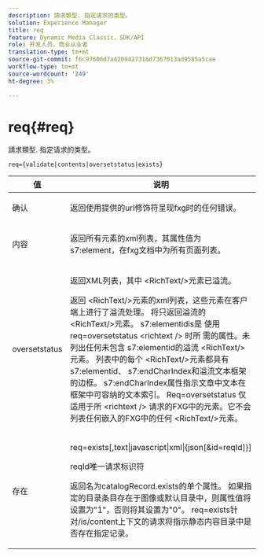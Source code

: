 ```yaml
---
description: 請求類型. 指定请求的类型。
solution: Experience Manager
title: req
feature: Dynamic Media Classic，SDK/API
role: 开发人员，商业从业者
translation-type: tm+mt
source-git-commit: f6c97606d7a4209427316d7367013ad9585a5cae
workflow-type: tm+mt
source-wordcount: '249'
ht-degree: 3%

---
```



# req{#req}

請求類型. 指定请求的类型。

`req={validate|contents|oversetstatus|exists}`

<table id="table_F39239E5244746DB9F253BB0D5E85D54"> 
 <thead> 
  <tr> 
   <th colname="col1" class="entry"> 值 </th> 
   <th colname="col2" class="entry"> 说明 </th> 
  </tr> 
 </thead>
 <tbody> 
  <tr> 
   <td colname="col1"> <p> <span class="codeph"> 确认</span> </p> </td> 
   <td colname="col2"> <p> 返回使用提供的url修饰符呈现fxg时的任何错误。 </p> </td> 
  </tr> 
  <tr> 
   <td colname="col1"> <p> <span class="codeph"> 内容</span> </p> </td> 
   <td colname="col2"> <p> 返回所有元素的xml列表，其属性值为<span class="codeph"> s7:element</span>，在fxg文档中为所有页面列表。 </p> </td> 
  </tr> 
  <tr> 
   <td colname="col1"> <p> <span class="codeph"> oversetstatus</span> </p> </td> 
   <td colname="col2"> <p>返回XML列表，其中<span class="codeph"> &lt;RichText/&gt;</span>元素已溢流。 </p> <p>返回<span class="+ topic/ph pr-d/codeph codeph"> &lt;RichText/&gt;</span>元素的xml列表，这些元素在客户端上进行了溢流处理。 将只返回溢流的<span class="+ topic/ph pr-d/codeph codeph"> &lt;RichText/&gt;</span>元素。 <span class="+ topic/ph pr-d/codeph codeph"> s7:elementidis是</span> 使用req=oversetstatus <span class="+ topic/ph pr-d/codeph codeph"> &lt;richtext /&gt;</span> 时所 <span class="+ topic/ph pr-d/codeph codeph"> 需的属性</span>。未列出任何未包含<span class="+ topic/ph pr-d/codeph codeph"> s7:elementid</span>的溢流<span class="+ topic/ph pr-d/codeph codeph"> &lt;RichText/&gt;</span>元素。 列表中的每个<span class="+ topic/ph pr-d/codeph codeph"> &lt;RichText/&gt;</span>元素都具有<span class="+ topic/ph pr-d/codeph codeph"> s7:elementid</span>、<span class="+ topic/ph pr-d/codeph codeph"> s7:endCharIndex</span>和溢流文本框架的边框。 <span class="+ topic/ph pr-d/codeph codeph"> s7:endCharIndex</span>属性指示文章中文本在框架中可容纳的文本索引。 <span class="+ topic/ph pr-d/codeph codeph"> Req=oversetstatus</span> 仅适用于所 <span class="+ topic/ph pr-d/codeph codeph"> &lt;richtext /&gt;</span> 请求的FXG中的元素。它不会列表任何嵌入的FXG中的任何<span class="+ topic/ph pr-d/codeph codeph"> &lt;RichText/&gt;</span>元素。 </p> </td> 
  </tr> 
  <tr> 
   <td colname="col1"> <p> <span class="codeph"> 存在</span> </p> </td> 
   <td colname="col2"> <p> <span class="codeph"> req=exists[,text|javascript|xml|{json[&amp;id=reqId]}]</span> </p> <p>reqId唯一请求标识符 </p> <p>返回名为catalogRecord.exists的单个属性。 如果指定的目录条目存在于图像或默认目录中，则属性值将设置为"1"，否则将其设置为"0"。 req=exists针对/is/content上下文的请求将指示静态内容目录中是否存在指定记录。 </p> </td> 
  </tr> 
 </tbody> 
</table>

